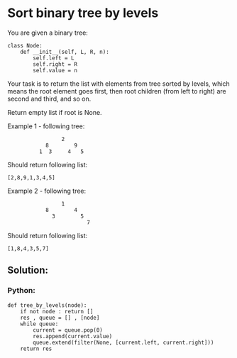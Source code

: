 # Sort binary tree by levels
You are given a binary tree:

```
class Node:
    def __init__(self, L, R, n):
        self.left = L
        self.right = R
        self.value = n
```
Your task is to return the list with elements from tree sorted by levels, which means the root element goes first, then root children (from left to right) are second and third, and so on.

Return empty list if root is None.

Example 1 - following tree:
```
                 2
            8        9
          1  3     4   5
```
Should return following list:
```
[2,8,9,1,3,4,5]
```
Example 2 - following tree:
```
                 1
            8        4
              3        5
                         7
```
Should return following list:
```
[1,8,4,3,5,7]
```
## Solution:
### Python:

```
def tree_by_levels(node):
    if not node : return [] 
    res , queue = [] , [node]
    while queue:
        current = queue.pop(0)
        res.append(current.value)
        queue.extend(filter(None, [current.left, current.right]))
    return res
```